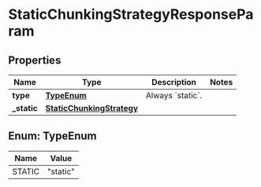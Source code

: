 

# StaticChunkingStrategyResponseParam


## Properties

| Name | Type | Description | Notes |
|------------ | ------------- | ------------- | -------------|
|**type** | [**TypeEnum**](#TypeEnum) | Always &#x60;static&#x60;. |  |
|**_static** | [**StaticChunkingStrategy**](StaticChunkingStrategy.md) |  |  |



## Enum: TypeEnum

| Name | Value |
|---- | -----|
| STATIC | &quot;static&quot; |



